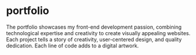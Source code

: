 # portfolio
The portfolio showcases my front-end development passion, combining technological expertise and creativity to create visually appealing websites. Each project tells a story of creativity, user-centered design, and quality dedication. Each line of code adds to a digital artwork.
